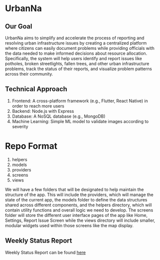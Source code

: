 # UrbanNa

## Our Goal 

UrbanNa aims to simplify and accelerate the process of reporting and resolving urban infrastructure
issues by creating a centralized platform where citizens can easily document problems while providing
officials with the data needed to make informed decisions about resource allocation. Specifically, the
system will help users identify and report issues like potholes, broken streetlights, fallen trees, and other
urban infrastructure problems, track the status of their reports, and visualize problem patterns across their
community.

## Technical Approach 
1. Frontend: A cross-platform framework (e.g., Flutter, React Native) in order to reach more users
2. Backend: Node.js with Express
3. Database: A NoSQL database (e.g., MongoDB)
4. Machine Learning: Simple ML model to validate images according to severity

# Repo Format
1. helpers      
2. models       
3. providers    
4. screens      
5. views
         
We will have a few folders that will be designated to help maintain the structure of the app. This will include the providers, which will manage the state of the current app, the models folder to define the data structures shared across different components, and the helpers directory, which will contain utility functions and overall logic we need to develop. The screens folder will store the different user interface pages of the app like Home, Settings, Report Issue Screen while the views directory will include smaller, modular widgets used within those screens like the map display.

## Weekly Status Report
Weekly Status Report can be found [here](https://docs.google.com/document/d/10sjFqyLY74quO8Lj4e5b28xgHaAJKX6YRBoEvSDAfjE/edit?usp=sharing)
